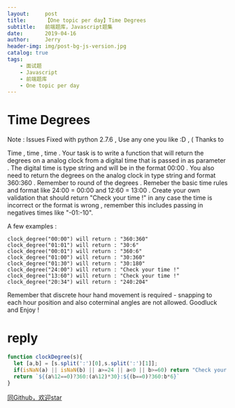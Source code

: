 ```yaml
---
layout:     post
title:      【One topic per day】Time Degrees 
subtitle:   前端题库，Javascript题集
date:       2019-04-16
author:     Jerry
header-img: img/post-bg-js-version.jpg
catalog: true
tags:
    - 面试题
    - Javascript
    - 前端题库
    - One topic per day
---
```


# Time Degrees
Note : Issues Fixed with python 2.7.6 , Use any one you like :D , ( Thanks to

Time , time , time . Your task is to write a function that will return the degrees on a analog clock from a digital time that is passed in as parameter . The digital time is type string and will be in the format 00:00 . You also need to return the degrees on the analog clock in type string and format 360:360 . Remember to round of the degrees . Remeber the basic time rules and format like 24:00 = 00:00 and 12:60 = 13:00 . Create your own validation that should return "Check your time !" in any case the time is incorrect or the format is wrong , remember this includes passing in negatives times like "-01:-10".

A few examples :
```
clock_degree("00:00") will return : "360:360"
clock_degree("01:01") will return : "30:6"
clock_degree("00:01") will return : "360:6"
clock_degree("01:00") will return : "30:360"
clock_degree("01:30") will return : "30:180"
clock_degree("24:00") will return : "Check your time !"
clock_degree("13:60") will return : "Check your time !"
clock_degree("20:34") will return : "240:204"
```
Remember that discrete hour hand movement is required - snapping to each hour position and also coterminal angles are not allowed. Goodluck and Enjoy !

# reply
```js
function clockDegree(s){
  let [a,b] = [s.split(':')[0],s.split(':')[1]];
  if(isNaN(a) || isNaN(b) || a>=24 || a<0 || b>=60) return "Check your time !";
  return `${(a%12==0)?360:(a%12)*30}:${(b==0)?360:b*6}`
}
```


[同Github，欢迎star](https://github.com/xiqe/code-train/issues)
